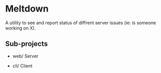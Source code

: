 Meltdown
========

A utility to see and report status of diffrent server issues (ie: is someone working on X).


Sub-projects
------------

 - web/
   Server

 - cli/
   Client
